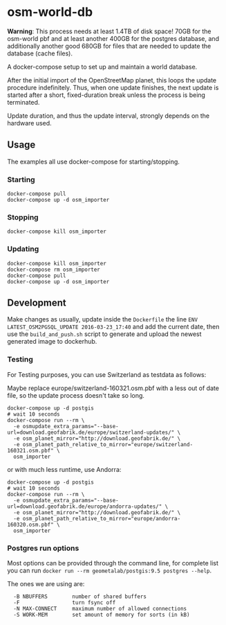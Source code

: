 # osm-world-db

**Warning**: This process needs at least 1.4TB of disk space!
70GB for the osm-world pbf and at least another 400GB for the
postgres database, and additionally another
good 680GB for files that are needed to update the database (cache files).

A docker-compose setup to set up and maintain a world database.

After the initial import of the OpenStreetMap planet, this loops the update procedure indefinitely.
Thus, when one update finishes, the next update is started after a short, fixed-duration break unless the process is being terminated.

Update duration, and thus the update interval, strongly depends on the hardware used.

## Usage

The examples all use docker-compose for starting/stopping.

### Starting

```
docker-compose pull
docker-compose up -d osm_importer
```

### Stopping

```
docker-compose kill osm_importer
```

### Updating

```
docker-compose kill osm_importer
docker-compose rm osm_importer
docker-compose pull
docker-compose up -d osm_importer
```

## Development

Make changes as usually, update inside the `Dockerfile`
the line `ENV LATEST_OSM2PGSQL_UPDATE 2016-03-23_17:40` and
add the current date, then use the `build_and_push.sh` script to
generate and upload the newest generated image to dockerhub.

### Testing

For Testing purposes, you can use Switzerland as testdata as follows:

Maybe replace europe/switzerland-160321.osm.pbf with a less out of date
file, so the update process doesn't take so long.

```
docker-compose up -d postgis
# wait 10 seconds
docker-compose run --rm \
  -e osmupdate_extra_params="--base-url=download.geofabrik.de/europe/switzerland-updates/" \
  -e osm_planet_mirror="http://download.geofabrik.de/" \
  -e osm_planet_path_relative_to_mirror="europe/switzerland-160321.osm.pbf" \
  osm_importer
```

or with much less runtime, use Andorra:

```
docker-compose up -d postgis
# wait 10 seconds
docker-compose run --rm \
  -e osmupdate_extra_params="--base-url=download.geofabrik.de/europe/andorra-updates/" \
  -e osm_planet_mirror="http://download.geofabrik.de/" \
  -e osm_planet_path_relative_to_mirror="europe/andorra-160320.osm.pbf" \
  osm_importer
```

### Postgres run options

Most options can be provided through the command line, for complete list
you can run `docker run --rm geometalab/postgis:9.5 postgres --help`.

The ones we are using are:

```
  -B NBUFFERS        number of shared buffers
  -F                 turn fsync off
  -N MAX-CONNECT     maximum number of allowed connections
  -S WORK-MEM        set amount of memory for sorts (in kB)
```
